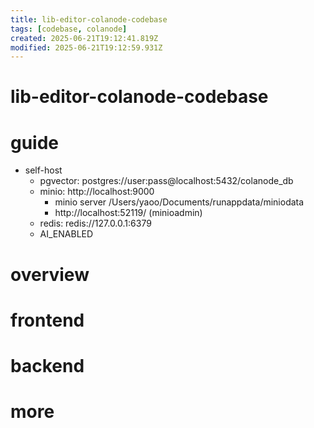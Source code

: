 ```yaml
---
title: lib-editor-colanode-codebase
tags: [codebase, colanode]
created: 2025-06-21T19:12:41.819Z
modified: 2025-06-21T19:12:59.931Z
---
```


# lib-editor-colanode-codebase

# guide

- self-host
  - pgvector: postgres://user:pass@localhost:5432/colanode_db
  - minio: http://localhost:9000
    - minio server /Users/yaoo/Documents/runappdata/miniodata
    - http://localhost:52119/ (minioadmin)
  - redis: redis://127.0.0.1:6379
  - AI_ENABLED
# overview

# frontend

# backend

# more
